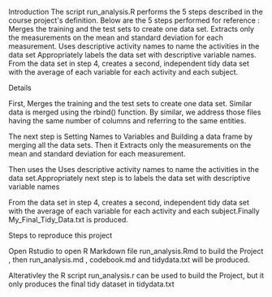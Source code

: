 Introduction
The script run_analysis.R performs the 5 steps described in the course project's definition.
Below are the 5 steps performed for reference :
	Merges the training and the test sets to create one data set.
	Extracts only the measurements on the mean and standard deviation for each measurement.
	Uses descriptive activity names to name the activities in the data set
	Appropriately labels the data set with descriptive variable names.
	From the data set in step 4, creates a second, independent tidy data set with the average of each variable for each activity and each subject.

Details

First, Merges the training and the test sets to create one data set. Similar data is merged using the rbind() function. By similar, we address those files having the same number of columns and referring to the same entities.

The next step is Setting Names to Variables and Building a data frame by merging all the data sets. Then it Extracts only the measurements on the mean and standard deviation for each measurement. 

Then uses the Uses descriptive activity names to name the activities in the data set.Appropriately next step is to labels the data set with descriptive variable names

From the data set in step 4, creates a second, independent tidy data set with the average of each variable for each activity and each subject.Finally My_Final_Tidy_Data.txt is produced.


Steps to reproduce this project

Open Rstudio to open R Markdown file run_analysis.Rmd to build the Project , then run_analysis.md , codebook.md and tidydata.txt will be produced.

Alterativley the R script run_analysis.r can be used to build the Project, but it only produces the final tidy dataset in tidydata.txt

